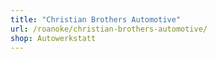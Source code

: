 ```yaml
---
title: "Christian Brothers Automotive"
url: /roanoke/christian-brothers-automotive/
shop: Autowerkstatt
---
```

